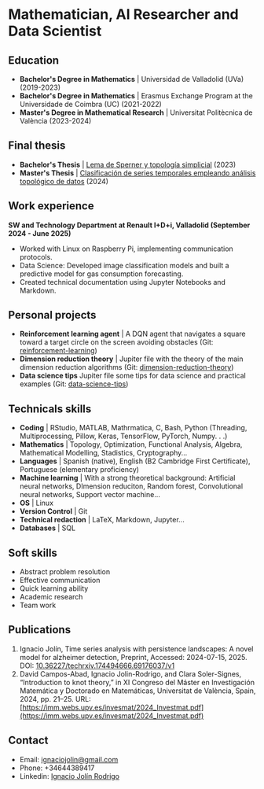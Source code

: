 # Mathematician, AI Researcher and Data Scientist

## Education
- **Bachelor's Degree in Mathematics** | Universidad de Valladolid (UVa) (2019-2023)
- **Bachelor's Degree in Mathematics** | Erasmus Exchange Program at the Universidade de Coimbra (UC) (2021-2022)
- **Master's Degree in Mathematical Research** | Universitat Politècnica de València (2023-2024)

## Final thesis
- **Bachelor's Thesis** | [Lema de Sperner y topología simplicial](https://uvadoc.uva.es/handle/10324/63202) (2023)
- **Master's Thesis** | [Clasificación de series temporales empleando análisis topológico de datos](https://riunet.upv.es/entities/publication/2b92e076-3eed-44de-9bac-0ccc94b49b3a) (2024)

## Work experience
**SW and Technology Department at Renault I+D+i, Valladolid (September 2024 - June 2025)**
- Worked with Linux on Raspberry Pi, implementing communication protocols.
- Data Science: Developed image classification models and built a predictive model for gas consumption
forecasting.
- Created technical documentation using Jupyter Notebooks and Markdown.

## Personal projects
- **Reinforcement learning agent** | A DQN agent that navigates a square toward a target circle on the screen avoiding obstacles (Git: [reinforcement-learning](https://github.com/jo12n/reinforcement_learning))
- **Dimension reduction theory** |  Jupiter file with the theory of the main dimension reduction algorithms (Git: [dimension-reduction-theory](https://github.com/jo12n/dimension_reduction_theory.git))
- **Data science tips** Jupiter file some tips for data science and practical examples (Git: [data-science-tips](https://github.com/jo12n/data_science_tips.git))

## Technicals skills
- **Coding** | RStudio, MATLAB, Mathrmatica, C, Bash, Python (Threading, Multiprocessing, Pillow, Keras, TensorFlow, PyTorch, Numpy. . .)
- **Mathematics** | Topology, Optimization, Functional Analysis, Algebra, Mathematical Modelling, Stadistics, Cryptography...
- **Languages** | Spanish (native), English (B2 Cambridge First Certificate), Portuguese (elementary proficiency)
- **Machine learning** | With a strong theoretical background: Artificial neural networks, DImension reduciton, Random forest, Convolutional neural networks, Support vector machine...
- **OS** | Linux
- **Version Control** | Git
- **Technical redaction** | LaTeX, Markdown, Jupyter...
- **Databases** | SQL

## Soft skills
- Abstract problem resolution
- Effective communication
- Quick learning ability
- Academic research
- Team work

## Publications
1. Ignacio Jolín, Time series analysis with persistence landscapes: A novel model for alzheimer detection, Preprint,
Accessed: 2024-07-15, 2025. DOI: [10.36227/techrxiv.174494666.69176037/v1](https://doi.org/10.36227/techrxiv.174494666.69176037/v1)
2. David Campos-Abad, Ignacio Jolin-Rodrigo, and Clara Soler-Signes, “Introduction to knot theory,” in XI
Congreso del Máster en Investigación Matemática y Doctorado en Matemáticas, Universitat de València, Spain, 2024,
pp. 21–25. URL: [https://imm.webs.upv.es/invesmat/2024_Investmat.pdf](https://imm.webs.upv.es/invesmat/2024_Investmat.pdf)

## Contact
- Email: ignaciojolin@gmail.com
- Phone: +34644389417
- Linkedin: [Ignacio Jolín Rodrigo](www.linkedin.com/in/ignacio-jolín-rodrigo-97451a236)
